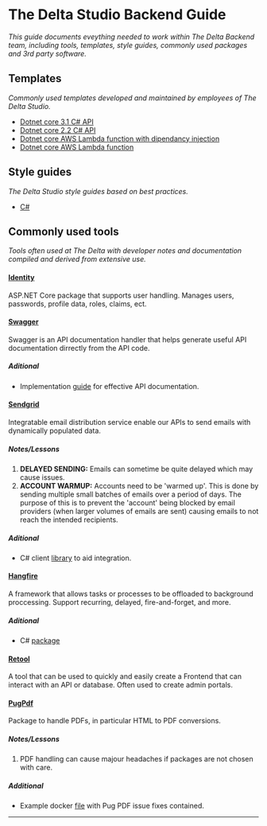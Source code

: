 # The Delta Studio Backend Guide

*This guide documents eveything needed to work within The Delta Backend team, including tools, templates, style guides, commonly used packages and 3rd party software.*

## Templates

*Commonly used templates developed and maintained by employees of The Delta Studio.*

- [Dotnet core 3.1 C# API](https://github.com/The-Delta-Studio/tds-dotnet-core-3.1-api-template)
- [Dotnet core 2.2 C# API](https://github.com/The-Delta-Studio/tds-api-template)
- [Dotnet core AWS Lambda function with dipendancy injection](https://github.com/The-Delta-Studio/tds-func-lambda-di-ef-template)
- [Dotnet core AWS Lambda function](https://github.com/The-Delta-Studio/tds-func-lambda-template)

## Style guides

*The Delta Studio style guides based on best practices.*

- [C#](/c_sharp)

## Commonly used tools

*Tools often used at The Delta with developer notes and documentation compiled and derived from extensive use.*

#### [Identity](https://docs.microsoft.com/en-us/aspnet/core/security/authentication/identity?view=aspnetcore-3.1&tabs=visual-studio)

ASP.NET Core package that supports user handling. Manages users, passwords, profile data, roles, claims, ect.

#### [Swagger](https://swagger.io/solutions/api-documentation/)

Swagger is an API documentation handler that helps generate useful API documentation dirrectly from the API code.

##### Aditional

- Implementation [guide](https://docs.microsoft.com/en-us/samples/aspnet/aspnetcore.docs/getstarted-swashbuckle-aspnetcore/?tabs=visual-studio) for effective API documentation.


#### [Sendgrid](https://sendgrid.com/)

Integratable email distribution service enable our APIs to send emails with dynamically populated data. 

##### Notes/Lessons

1. **DELAYED SENDING:** Emails can sometime be quite delayed which may cause issues.
2. **ACCOUNT WARMUP:** Accounts need to be 'warmed up'. This is done by sending multiple small batches of emails over a period of days. The purpose of this is to prevent the 'account' being blocked by email providers (when larger volumes of emails are sent) causing emails to not reach the intended recipients.

##### Aditional

- C# client [library](https://www.nuget.org/packages/Sendgrid/) to aid integration.

#### [Hangfire](https://docs.hangfire.io/en/latest/)

A framework that allows tasks or processes to be offloaded to background proccessing. Support recurring, delayed, fire-and-forget, and more.

##### Aditional

- C# [package](https://www.nuget.org/packages/Hangfire/)

#### [Retool](https://docs.retool.com/docs)

A tool that can be used to quickly and easily create a Frontend that can interact with an API or database. Often used to create admin portals.

#### [PugPdf](https://www.npmjs.com/package/pug-pdf)

Package to handle PDFs, in particular HTML to PDF conversions.

##### Notes/Lessons

1. PDF handling can cause majour headaches if packages are not chosen with care.

##### Additional

- Example docker [file](/example-files/ProjectNameDockerFile) with Pug PDF issue fixes contained.

___

